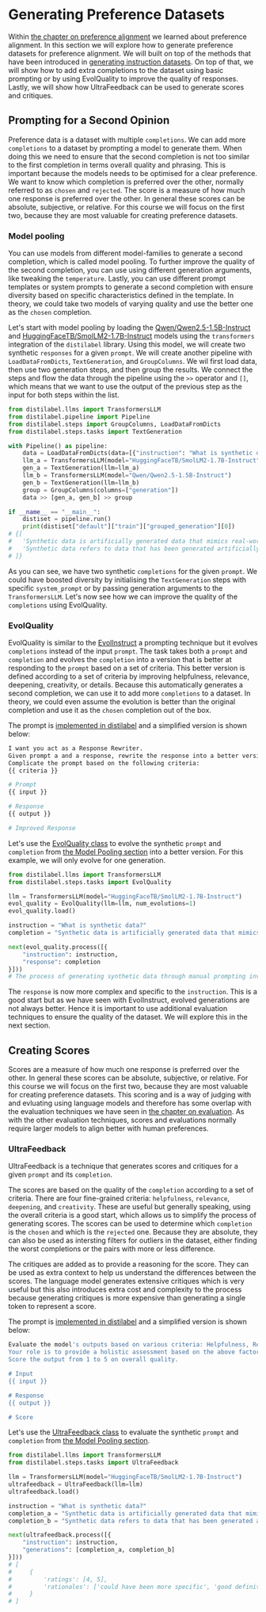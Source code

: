 # Generating Preference Datasets

Within [the chapter on preference alignment](../2_preference_alignment/README.md) we learned about preference alignment. In this section we will explore how to generate preference datasets for preference alignment. We will built on top of the methods that have been introduced in [generating instruction datasets](./instruction_datasets.md). On top of that, we will show how to add extra completions to the dataset using basic prompting or by using EvolQuality to improve the quality of responses. Lastly, we will show how UltraFeedback can be used to generate scores and critiques.

## Prompting for a Second Opinion

Preference data is a dataset with multiple `completions`. We can add more `completions` to a dataset by prompting a model to generate them. When doing this we need to ensure that the second completion is not too similar to the first completion in terms overall quality and phrasing. This is important because the models needs to be optimised for a clear preference. We want to know which completion is preferred over the other, normally referred to as `chosen` and `rejected`. The score is a measure of how much one response is preferred over the other. In general these scores can be absolute, subjective, or relative. For this course we will focus on the first two, because they are most valuable for creating preference datasets.

### Model pooling

You can use models from different model-families to generate a second completion, which is called model pooling. To further improve the quality of the second completion, you can use using different generation arguments, like tweaking the `temperature`. Lastly, you can use different prompt templates or system prompts to generate a second completion with ensure diversity based on specific characteristics defined in the template. In theory, we could take two models of varying quality and use the better one as the `chosen` completion.

Let's start with model pooling by loading the [Qwen/Qwen2.5-1.5B-Instruct](https://huggingface.co/Qwen/Qwen2.5-1.5B-Instruct) and [HuggingFaceTB/SmolLM2-1.7B-Instruct](https://huggingface.co/HuggingFaceTB/SmolLM2-1.7B-Instruct) models using the `transformers` integration of the `distilabel` library. Using this model, we will create two synthetic `responses` for a given `prompt`. We will create another pipeline with `LoadDataFromDicts`, `TextGeneration`, and `GroupColumns`. We wil first load data, then use two generation steps, and then group the results. We connect the steps and flow the data through the pipeline using the `>>` operator and `[]`, which means that we want to use the output of the previous step as the input for both steps within the list.

```python
from distilabel.llms import TransformersLLM
from distilabel.pipeline import Pipeline
from distilabel.steps import GroupColumns, LoadDataFromDicts
from distilabel.steps.tasks import TextGeneration

with Pipeline() as pipeline:
    data = LoadDataFromDicts(data=[{"instruction": "What is synthetic data?"}])
    llm_a = TransformersLLM(model="HuggingFaceTB/SmolLM2-1.7B-Instruct")
    gen_a = TextGeneration(llm=llm_a)
    llm_b = TransformersLLM(model="Qwen/Qwen2.5-1.5B-Instruct")
    gen_b = TextGeneration(llm=llm_b)
    group = GroupColumns(columns=["generation"])
    data >> [gen_a, gen_b] >> group

if __name__ == "__main__":
    distiset = pipeline.run()
    print(distiset["default"]["train"]["grouped_generation"][0])
# {[
#   'Synthetic data is artificially generated data that mimics real-world usage.',
#   'Synthetic data refers to data that has been generated artificially.'
# ]}
```

As you can see, we have two synthetic `completions` for the given `prompt`. We could have boosted diversity by initialising the `TextGeneration` steps with specific `system_prompt` or by passing generation arguments to the `TransformersLLM`. Let's now see how we can improve the quality of the `completions` using EvolQuality.

### EvolQuality

EvolQuality is similar to the [EvolInstruct](./instruction_datasets.md#evolinstruct)  a prompting technique but it evolves `completions` instead of the input `prompt`. The task takes both a `prompt` and `completion` and evolves the `completion` into a version that is better at responding to the `prompt` based on a set of criteria. This better version is defined according to a set of criteria by improving helpfulness, relevance, deepening, creativity, or details. Because this automatically generates a second completion, we can use it to add more `completions` to a dataset. In theory, we could even assume the evolution is better than the original completion and use it as the `chosen` completion out of the box.

The prompt is [implemented in distilabel](https://github.com/argilla-io/distilabel/tree/main/src/distilabel/steps/tasks/evol_quality) and a simplified version is shown below:

```bash
I want you act as a Response Rewriter.
Given prompt a and a response, rewrite the response into a better version.
Complicate the prompt based on the following criteria:
{{ criteria }}

# Prompt
{{ input }}

# Response
{{ output }}

# Improved Response
```

Let's use the [EvolQuality class](https://distilabel.argilla.io/dev/components-gallery/tasks/evolquality/) to evolve the synthetic `prompt` and `completion` from [the Model Pooling section](#model-pooling) into a better version. For this example, we will only evolve for one generation.

```python
from distilabel.llms import TransformersLLM
from distilabel.steps.tasks import EvolQuality

llm = TransformersLLM(model="HuggingFaceTB/SmolLM2-1.7B-Instruct")
evol_quality = EvolQuality(llm=llm, num_evolutions=1)
evol_quality.load()

instruction = "What is synthetic data?"
completion = "Synthetic data is artificially generated data that mimics real-world usage."

next(evol_quality.process([{
    "instruction": instruction,
    "response": completion
}]))
# The process of generating synthetic data through manual prompting involves creating artificial data sets that mimic real-world usage patterns.
```

The `response` is now more complex and specific to the `instruction`. This is a good start but as we have seen with EvolInstruct, evolved generations are not always better. Hence it is important to use additional evaluation techniques to ensure the quality of the dataset. We will explore this in the next section.

## Creating Scores

Scores are a measure of how much one response is preferred over the other. In general these scores can be absolute, subjective, or relative. For this course we will focus on the first two, because they are most valuable for creating preference datasets. This scoring and is a way of judging with and evluating using language models and therefore has some overlap with the evaluation techniques we have seen in [the chapter on evaluation](../3_evaluation/README.md). As with the other evaluation techniques, scores and evaluations normally require larger models to align better with human preferences.

### UltraFeedback

UltraFeedback is a technique that generates scores and critiques for a given `prompt` and its `completion`.

The scores are based on the quality of the `completion` according to a set of criteria.  There are four fine-grained criteria: `helpfulness`, `relevance`, `deepening`, and `creativity`. These are useful but generally speaking, using the overall criteria is a good start, which allows us to simplify the process of generating scores. The scores can be used to determine which `completion` is the `chosen` and which is the `rejected` one. Because they are absolute, they can also be used as intersting filters for outliers in the dataset, either finding the worst completions or the pairs with more or less difference.

The critiques are added as to provide a reasoning for the score. They can be used as extra context to help us understand the differences between the scores. The language model generates extensive critiques which is very useful but this also introduces extra cost and complexity to the process because generating critiques is more expensive than generating a single token to represent a score.


The prompt is [implemented in distilabel](https://github.com/argilla-io/distilabel/tree/main/src/distilabel/steps/tasks/templates/ultrafeedback) and a simplified version is shown below:

```bash
Evaluate the model's outputs based on various criteria: Helpfulness, Relevance, Deepening, Creativity
Your role is to provide a holistic assessment based on the above factors.
Score the output from 1 to 5 on overall quality.

# Input
{{ input }}

# Response
{{ output }}

# Score
```

Let's use the [UltraFeedback class](https://distilabel.argilla.io/dev/components-gallery/tasks/ultrafeedback/) to evaluate the synthetic `prompt` and `completion` from [the Model Pooling section](#model-pooling).

```python
from distilabel.llms import TransformersLLM
from distilabel.steps.tasks import UltraFeedback

llm = TransformersLLM(model="HuggingFaceTB/SmolLM2-1.7B-Instruct")
ultrafeedback = UltraFeedback(llm=llm)
ultrafeedback.load()

instruction = "What is synthetic data?"
completion_a = "Synthetic data is artificially generated data that mimics real-world usage."
completion_b = "Synthetic data refers to data that has been generated artificially."

next(ultrafeedback.process([{
    "instruction": instruction,
    "generations": [completion_a, completion_b]
}]))
# [
#     {
#         'ratings': [4, 5],
#         'rationales': ['could have been more specific', 'good definition'],
#     }
# ]
```
